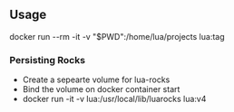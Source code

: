 ## Usage

docker run --rm -it -v "$PWD":/home/lua/projects lua:tag

### Persisting Rocks

- Create a sepearte volume for lua-rocks
- Bind the volume on docker container start
- docker run -it -v lua:/usr/local/lib/luarocks lua:v4
